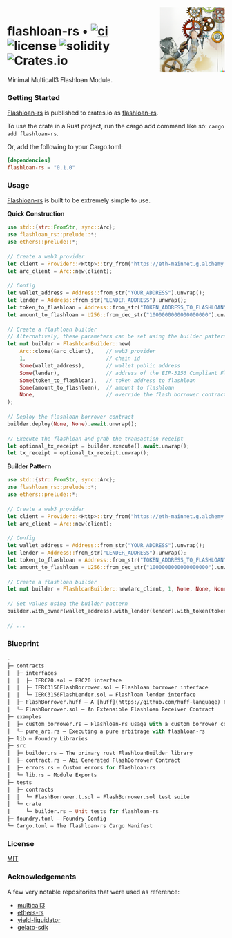 <img align="right" width="150" height="150" top="100" src="./assets/flashloan.png">

# flashloan-rs • [![ci](https://github.com/whitenois3/flashloan-rs/actions/workflows/tests.yaml/badge.svg)](https://github.com/whitenois3/flashloan-rs/actions/workflows/tests.yaml) ![license](https://img.shields.io/github/license/whitenois3/flashloan-rs) ![solidity](https://img.shields.io/badge/solidity-^0.8.15-lightgrey) ![Crates.io](https://img.shields.io/crates/v/flashloan-rs)

Minimal Multicall3 Flashloan Module.


### Getting Started

[Flashloan-rs](https://github.com/whitenois3/flashloan-rs) is published to crates.io as [flashloan-rs](https://crates.io/crates/flashloan-rs).

To use the crate in a Rust project, run the cargo add command like so: `cargo add flashloan-rs`.

Or, add the following to your Cargo.toml:

```toml
[dependencies]
flashloan-rs = "0.1.0"
```


### Usage

[Flashloan-rs](https://github.com/whitenois3/flashloan-rs) is built to be extremely simple to use.

**Quick Construction**

```rust
use std::{str::FromStr, sync::Arc};
use flashloan_rs::prelude::*;
use ethers::prelude::*;

// Create a web3 provider
let client = Provider::<Http>::try_from("https://eth-mainnet.g.alchemy.com/v2/your-api-key").unwrap();
let arc_client = Arc::new(client);

// Config
let wallet_address = Address::from_str("YOUR_ADDRESS").unwrap();
let lender = Address::from_str("LENDER_ADDRESS").unwrap();
let token_to_flashloan = Address::from_str("TOKEN_ADDRESS_TO_FLASHLOAN").unwrap();
let amount_to_flashloan = U256::from_dec_str("1000000000000000000").unwrap();

// Create a flashloan builder
// Alternatively, these parameters can be set using the builder pattern (see the next example)
let mut builder = FlashloanBuilder::new(
    Arc::clone(&arc_client),    // web3 provider
    1,                          // chain id
    Some(wallet_address),       // wallet public address
    Some(lender),               // address of the EIP-3156 Compliant Flash Lender
    Some(token_to_flashloan),   // token address to flashloan
    Some(amount_to_flashloan),  // amount to flashloan
    None,                       // override the flash borrower contract
);

// Deploy the flashloan borrower contract
builder.deploy(None, None).await.unwrap();

// Execute the flashloan and grab the transaction receipt
let optional_tx_receipt = builder.execute().await.unwrap();
let tx_receipt = optional_tx_receipt.unwrap();
```

**Builder Pattern**

```rust
use std::{str::FromStr, sync::Arc};
use flashloan_rs::prelude::*;
use ethers::prelude::*;

// Create a web3 provider
let client = Provider::<Http>::try_from("https://eth-mainnet.g.alchemy.com/v2/your-api-key").unwrap();
let arc_client = Arc::new(client);

// Config
let wallet_address = Address::from_str("YOUR_ADDRESS").unwrap();
let lender = Address::from_str("LENDER_ADDRESS").unwrap();
let token_to_flashloan = Address::from_str("TOKEN_ADDRESS_TO_FLASHLOAN").unwrap();
let amount_to_flashloan = U256::from_dec_str("1000000000000000000").unwrap();

// Create a flashloan builder
let mut builder = FlashloanBuilder::new(arc_client, 1, None, None, None, None, None);

// Set values using the builder pattern
builder.with_owner(wallet_address).with_lender(lender).with_token(token_to_flashloan).with_amount(amount_to_flashloan);

// ...
```


### Blueprint

```ml
.
├─ contracts
│  ├─ interfaces
│  │  ├─ IERC20.sol — ERC20 interface
│  │  ├─ IERC3156FlashBorrower.sol — Flashloan borrower interface
|  |  └─ IERC3156FlashLender.sol — Flashloan lender interface
│  ├─ FlashBorrower.huff — A [huff](https://github.com/huff-language) Flashloan Receiver Contract Implementation
│  └─ FlashBorrower.sol — An Extensible Flashloan Receiver Contract
├─ examples
│  ├─ custom_borrower.rs — Flashloan-rs usage with a custom borrower contract
│  └─ pure_arb.rs — Executing a pure arbitrage with flashloan-rs
├─ lib — Foundry Libraries
├─ src
│  ├─ builder.rs — The primary rust FlashloanBuilder library
│  ├─ contract.rs — Abi Generated FlashBorrower Contract
│  ├─ errors.rs — Custom errors for flashloan-rs
│  └─ lib.rs — Module Exports
├─ tests
│  ├─ contracts
│  │  └─ FlashBorrower.t.sol — FlashBorrower.sol test suite
│  └─ crate
|     └─ builder.rs — Unit tests for flashloan-rs
├─ foundry.toml — Foundry Config
└─ Cargo.toml — The flashloan-rs Cargo Manifest
```


### License

[MIT](https://github.com/whitenois3/flashloan-rs/blob/main/LICENSE)


### Acknowledgements

A few very notable repositories that were used as reference:

- [multicall3](https://github.com/mds1/multicall)
- [ethers-rs](https://github.com/gakonst/ethers-rs)
- [yield-liquidator](https://github.com/yieldprotocol/yield-liquidator)
- [gelato-sdk](https://github.com/nomad-xyz/gelato-sdk)
